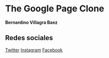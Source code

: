 # The Google Page Clone
**Bernardino Villagra Baez**
## Redes sociales
[Twitter](https://twitter.com/villagrabaez)
[Instagram](https://instagram.com/villagrabaez)
[Facebook](https://www.facebook.com/villagrabaez)

